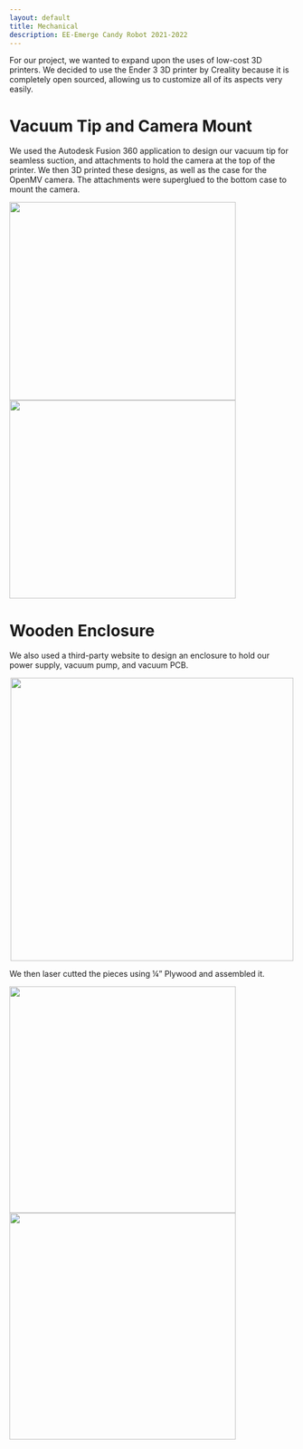 ```yaml
---
layout: default
title: Mechanical
description: EE-Emerge Candy Robot 2021-2022
---
```


For our project, we wanted to expand upon the uses of low-cost 3D printers. We decided to use the Ender 3 3D printer by Creality because it is completely open sourced, allowing us to customize all of its aspects very easily.

# Vacuum Tip and Camera Mount
We used the Autodesk Fusion 360 application to design our vacuum tip for seamless suction, and attachments to hold the camera at the top of the printer. We then 3D printed these designs, as well as the case for the OpenMV camera. The attachments were superglued to the bottom case to mount the camera.

<img src="{{site.baseurl}}/assets/css/vacuunhead.png" width="400" height="350">
<img src="{{site.baseurl}}/assets/css/case2.png" width="400" height="350">

# Wooden Enclosure
We also used a third-party website to design an enclosure to hold our power supply, vacuum pump, and vacuum PCB. 

<p align="center">
  <img 
    width="500"
    src="{{site.baseurl}}/assets/css/ee_crbox.png"
  >
</p>

We then laser cutted the pieces using ¼” Plywood and assembled it.

<img src="{{site.baseurl}}/assets/css/box1.jpg" width="400" height="400">
<img src="{{site.baseurl}}/assets/css/box2.jpg" width="400" height="400">
